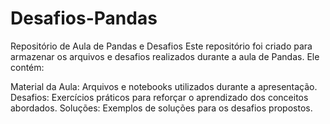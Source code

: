 # Desafios-Pandas

Repositório de Aula de Pandas e Desafios
Este repositório foi criado para armazenar os arquivos e desafios realizados durante a aula de Pandas. Ele contém:

Material da Aula: Arquivos e notebooks utilizados durante a apresentação.
Desafios: Exercícios práticos para reforçar o aprendizado dos conceitos abordados.
Soluções: Exemplos de soluções para os desafios propostos.


